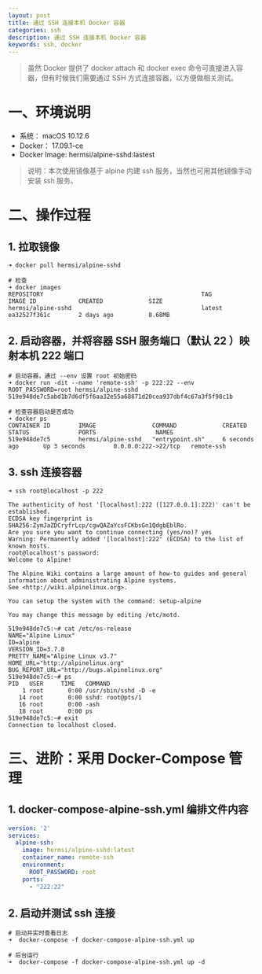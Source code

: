 ```yaml
---
layout: post
title: 通过 SSH 连接本机 Docker 容器
categories: ssh
description: 通过 SSH 连接本机 Docker 容器
keywords: ssh, docker
---
```


> 虽然 Docker 提供了 docker attach 和 docker exec 命令可直接进入容器，但有时候我们需要通过 SSH 方式连接容器，以方便做相关测试。

# 一、环境说明

- 系统： macOS 10.12.6
- Docker： 17.09.1-ce
- Docker Image:   hermsi/alpine-sshd:lastest

> 说明：本次使用镜像基于 alpine 内建 ssh 服务，当然也可用其他镜像手动安装 ssh 服务。

# 二、操作过程

## 1. 拉取镜像

```shell
➜ docker pull hermsi/alpine-sshd

# 检查
➜ docker images
REPOSITORY                                             TAG                 IMAGE ID            CREATED             SIZE
hermsi/alpine-sshd                                     latest              ea32527f361c        2 days ago          8.68MB
```

## 2. 启动容器，并将容器 SSH 服务端口（默认 22 ）映射本机 222 端口

```shell
# 启动容器，通过 --env 设置 root 初始密码
➜ docker run -dit --name 'remote-ssh' -p 222:22 --env ROOT_PASSWORD=root hermsi/alpine-sshd
519e948de7c5abd1b7d6df5f6aa32e55a68871d20cea937dbf4c67a3f5f98c1b

# 检查容器启动是否成功
➜ docker ps
CONTAINER ID        IMAGE                COMMAND             CREATED             STATUS              PORTS                 NAMES
519e948de7c5        hermsi/alpine-sshd   "entrypoint.sh"     6 seconds ago       Up 3 seconds        0.0.0.0:222->22/tcp   remote-ssh

```

## 3. ssh 连接容器

```shell
➜ ssh root@localhost -p 222

The authenticity of host '[localhost]:222 ([127.0.0.1]:222)' can't be established.
ECDSA key fingerprint is SHA256:ZymJaZDCryfrLcp/cgwQAZaYcsFCKbsGn1QdgbEblRo.
Are you sure you want to continue connecting (yes/no)? yes
Warning: Permanently added '[localhost]:222' (ECDSA) to the list of known hosts.
root@localhost's password:
Welcome to Alpine!

The Alpine Wiki contains a large amount of how-to guides and general
information about administrating Alpine systems.
See <http://wiki.alpinelinux.org>.

You can setup the system with the command: setup-alpine

You may change this message by editing /etc/motd.

519e948de7c5:~# cat /etc/os-release
NAME="Alpine Linux"
ID=alpine
VERSION_ID=3.7.0
PRETTY_NAME="Alpine Linux v3.7"
HOME_URL="http://alpinelinux.org"
BUG_REPORT_URL="http://bugs.alpinelinux.org"
519e948de7c5:~# ps
PID   USER     TIME   COMMAND
    1 root       0:00 /usr/sbin/sshd -D -e
   14 root       0:00 sshd: root@pts/1
   16 root       0:00 -ash
   18 root       0:00 ps
519e948de7c5:~# exit
Connection to localhost closed.

```

# 三、进阶：采用 Docker-Compose 管理

## 1. docker-compose-alpine-ssh.yml 编排文件内容

```YAML
version: '2'
services:
  alpine-ssh:
    image: hermsi/alpine-sshd:latest
    container_name: remote-ssh
    environment:
      ROOT_PASSWORD: root
    ports:
      - "222:22"
```

## 2. 启动并测试 ssh 连接

```shell
# 启动并实时查看日志
➜  docker-compose -f docker-compose-alpine-ssh.yml up

# 后台运行
➜  docker-compose -f docker-compose-alpine-ssh.yml up -d
```